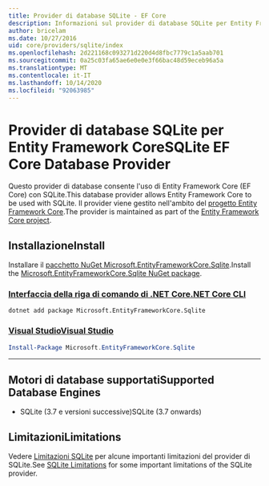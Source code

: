 ```yaml
---
title: Provider di database SQLite - EF Core
description: Informazioni sul provider di database SQLite per Entity Framework Core
author: bricelam
ms.date: 10/27/2016
uid: core/providers/sqlite/index
ms.openlocfilehash: 2d221168c093271d220d4d8fbc7779c1a5aab701
ms.sourcegitcommit: 0a25c03fa65ae6e0e0e3f66bac48d59eceb96a5a
ms.translationtype: MT
ms.contentlocale: it-IT
ms.lasthandoff: 10/14/2020
ms.locfileid: "92063985"
---
```

# <a name="sqlite-ef-core-database-provider"></a><span data-ttu-id="3d0e0-103">Provider di database SQLite per Entity Framework Core</span><span class="sxs-lookup"><span data-stu-id="3d0e0-103">SQLite EF Core Database Provider</span></span>

<span data-ttu-id="3d0e0-104">Questo provider di database consente l'uso di Entity Framework Core (EF Core) con SQLite.</span><span class="sxs-lookup"><span data-stu-id="3d0e0-104">This database provider allows Entity Framework Core to be used with SQLite.</span></span> <span data-ttu-id="3d0e0-105">Il provider viene gestito nell'ambito del [progetto Entity Framework Core](https://github.com/aspnet/EntityFrameworkCore).</span><span class="sxs-lookup"><span data-stu-id="3d0e0-105">The provider is maintained as part of the [Entity Framework Core project](https://github.com/aspnet/EntityFrameworkCore).</span></span>

## <a name="install"></a><span data-ttu-id="3d0e0-106">Installazione</span><span class="sxs-lookup"><span data-stu-id="3d0e0-106">Install</span></span>

<span data-ttu-id="3d0e0-107">Installare il [pacchetto NuGet Microsoft.EntityFrameworkCore.Sqlite](https://www.nuget.org/packages/Microsoft.EntityFrameworkCore.Sqlite/).</span><span class="sxs-lookup"><span data-stu-id="3d0e0-107">Install the [Microsoft.EntityFrameworkCore.Sqlite NuGet package](https://www.nuget.org/packages/Microsoft.EntityFrameworkCore.Sqlite/).</span></span>

### <a name="net-core-cli"></a>[<span data-ttu-id="3d0e0-108">Interfaccia della riga di comando di .NET Core</span><span class="sxs-lookup"><span data-stu-id="3d0e0-108">.NET Core CLI</span></span>](#tab/dotnet-core-cli)

```dotnetcli
dotnet add package Microsoft.EntityFrameworkCore.Sqlite
```

### <a name="visual-studio"></a>[<span data-ttu-id="3d0e0-109">Visual Studio</span><span class="sxs-lookup"><span data-stu-id="3d0e0-109">Visual Studio</span></span>](#tab/vs)

```powershell
Install-Package Microsoft.EntityFrameworkCore.Sqlite
```

***

## <a name="supported-database-engines"></a><span data-ttu-id="3d0e0-110">Motori di database supportati</span><span class="sxs-lookup"><span data-stu-id="3d0e0-110">Supported Database Engines</span></span>

* <span data-ttu-id="3d0e0-111">SQLite (3.7 e versioni successive)</span><span class="sxs-lookup"><span data-stu-id="3d0e0-111">SQLite (3.7 onwards)</span></span>

## <a name="limitations"></a><span data-ttu-id="3d0e0-112">Limitazioni</span><span class="sxs-lookup"><span data-stu-id="3d0e0-112">Limitations</span></span>

<span data-ttu-id="3d0e0-113">Vedere [Limitazioni SQLite](xref:core/providers/sqlite/limitations) per alcune importanti limitazioni del provider di SQLite.</span><span class="sxs-lookup"><span data-stu-id="3d0e0-113">See [SQLite Limitations](xref:core/providers/sqlite/limitations) for some important limitations of the SQLite provider.</span></span>
